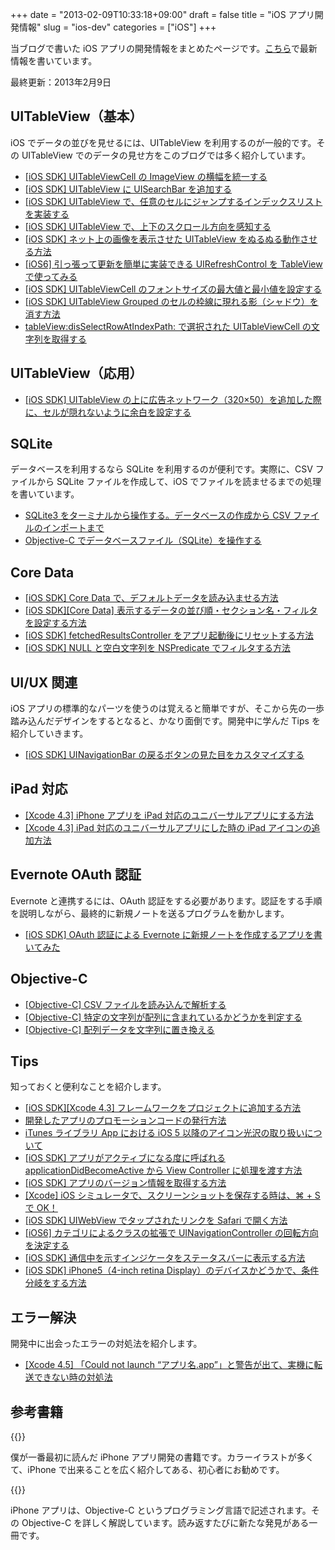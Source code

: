 +++
date = "2013-02-09T10:33:18+09:00"
draft = false
title = "iOS アプリ開発情報"
slug = "ios-dev"
categories = ["iOS"]
+++

当ブログで書いた iOS アプリの開発情報をまとめたページです。[こちら](http://rakuishi.com/category/iossdk/)で最新情報を書いています。

最終更新：2013年2月9日

## UITableView（基本）

iOS でデータの並びを見せるには、UITableView を利用するのが一般的です。その UITableView でのデータの見せ方をこのブログでは多く紹介しています。


* [[iOS SDK] UITableViewCell の ImageView の横幅を統一する](http://rakuishi.com/iossdk/2994/)
* [[iOS SDK] UITableView に UISearchBar を追加する](http://rakuishi.com/iossdk/3030/)
* [[iOS SDK] UITableView で、任意のセルにジャンプするインデックスリストを実装する](http://rakuishi.com/iossdk/3039/)
* [[iOS SDK] UITableView で、上下のスクロール方向を感知する](http://rakuishi.com/iossdk/3596/)
* [[iOS SDK] ネット上の画像を表示させた UITableView をぬるぬる動作させる方法](http://rakuishi.com/iossdk/3881/)
* [[iOS6] 引っ張って更新を簡単に実装できる UIRefreshControl を TableView で使ってみる](http://rakuishi.com/iossdk/4520/)
* [[iOS SDK] UITableViewCell のフォントサイズの最大値と最小値を設定する](http://rakuishi.com/iossdk/5298/)
* [[iOS SDK] UITableView Grouped のセルの枠線に現れる影（シャドウ）を消す方法](http://rakuishi.com/iossdk/5380/)
* [tableView:disSelectRowAtIndexPath: で選択された UITableViewCell の文字列を取得する](http://rakuishi.com/iossdk/5491/)


## UITableView（応用）


* [[iOS SDK] UITableView の上に広告ネットワーク（320×50）を追加した際に、セルが隠れないように余白を設定する](http://rakuishi.com/iossdk/5148/)


## SQLite

データベースを利用するなら SQLite を利用するのが便利です。実際に、CSV ファイルから SQLite ファイルを作成して、iOS でファイルを読ませるまでの処理を書いています。


* [SQLite3 をターミナルから操作する。データベースの作成から CSV ファイルのインポートまで](http://rakuishi.com/sqlite/4535/)
* [Objective-C でデータベースファイル（SQLite）を操作する](http://rakuishi.com/iossdk/4543/)


## Core Data


* [[iOS SDK] Core Data で、デフォルトデータを読み込ませる方法](http://rakuishi.com/iossdk/2831/)
* [[iOS SDK][Core Data] 表示するデータの並び順・セクション名・フィルタを設定する方法](http://rakuishi.com/iossdk/3922/)
* [[iOS SDK] fetchedResultsController をアプリ起動後にリセットする方法](http://rakuishi.com/iossdk/3960/)
* [[iOS SDK] NULL と空白文字列を NSPredicate でフィルタする方法](http://rakuishi.com/iossdk/4152/)


## UI/UX 関連

iOS アプリの標準的なパーツを使うのは覚えると簡単ですが、そこから先の一歩踏み込んだデザインをするとなると、かなり面倒です。開発中に学んだ Tips を紹介していきます。


* [[iOS SDK] UINavigationBar の戻るボタンの見た目をカスタマイズする](http://rakuishi.com/iossdk/5368/)


## iPad 対応


* [[Xcode 4.3] iPhone アプリを iPad 対応のユニバーサルアプリにする方法](http://rakuishi.com/iossdk/3733/)
* [[Xcode 4.3] iPad 対応のユニバーサルアプリにした時の iPad アイコンの追加方法](http://rakuishi.com/iossdk/3738/)


## Evernote OAuth 認証

Evernote と連携するには、OAuth 認証をする必要があります。認証をする手順を説明しながら、最終的に新規ノートを送るプログラムを動かします。


* [[iOS SDK] OAuth 認証による Evernote に新規ノートを作成するアプリを書いてみた](http://rakuishi.com/iossdk/4174/)


## Objective-C


* [[Objective-C] CSV ファイルを読み込んで解析する](http://rakuishi.com/objective-c/5122/)
* [[Objective-C] 特定の文字列が配列に含まれているかどうかを判定する](http://rakuishi.com/objective-c/5199/)
* [[Objective-C] 配列データを文字列に置き換える](http://rakuishi.com/objective-c/5463/)


## Tips

知っておくと便利なことを紹介します。


* [[iOS SDK][Xcode 4.3] フレームワークをプロジェクトに追加する方法](http://rakuishi.com/iossdk/2987/)
* [開発したアプリのプロモーションコードの発行方法](http://rakuishi.com/iossdk/3214/)
* [iTunes ライブラリ App における iOS 5 以降のアイコン光沢の取り扱いについて](http://rakuishi.com/iossdk/3298/)
* [[iOS SDK] アプリがアクティブになる度に呼ばれる applicationDidBecomeActive から View Controller に処理を渡す方法](http://rakuishi.com/iossdk/3398/)
* [[iOS SDK] アプリのバージョン情報を取得する方法](http://rakuishi.com/iossdk/4072/)
* [[Xcode] iOS シミュレータで、スクリーンショットを保存する時は、⌘ + S で OK！](http://rakuishi.com/iossdk/4634/)
* [[iOS SDK] UIWebView でタップされたリンクを Safari で開く方法](http://rakuishi.com/iossdk/4604/)
* [[iOS6] カテゴリによるクラスの拡張で UINavigationController の回転方向を決定する](http://rakuishi.com/iossdk/4579/)
* [[iOS SDK] 通信中を示すインジケータをステータスバーに表示する方法](http://rakuishi.com/iossdk/4551/)
* [[iOS SDK] iPhone5（4-inch retina Display）のデバイスかどうかで、条件分岐をする方法](http://rakuishi.com/iossdk/4561/)


## エラー解決

開発中に出会ったエラーの対処法を紹介します。


* [[Xcode 4.5] 「Could not launch “アプリ名.app”」と警告が出て、実機に転送できない時の対処法](http://rakuishi.com/iossdk/4515/)


## 参考書籍

{{<amazon id="4839941734" title="よくわかるiPhoneアプリ開発の教科書【iOS 5&Xcode 4.2対応版】" src="http://ecx.images-amazon.com/images/I/51xePZLKY3L._SL160_.jpg">}}

僕が一番最初に読んだ iPhone アプリ開発の書籍です。カラーイラストが多くて、iPhone で出来ることを広く紹介してある、初心者にお勧めです。

{{<amazon id="4797368276" title="詳解 Objective-C 2.0 第3版" src="http://ecx.images-amazon.com/images/I/41VdFg9YqsL._SL160_.jpg">}}

iPhone アプリは、Objective-C というプログラミング言語で記述されます。その Objective-C を詳しく解説しています。読み返すたびに新たな発見がある一冊です。
